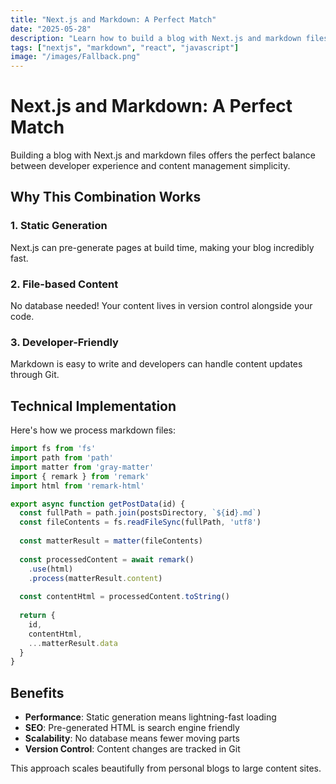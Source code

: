 ```yaml
---
title: "Next.js and Markdown: A Perfect Match"
date: "2025-05-28"
description: "Learn how to build a blog with Next.js and markdown files for easy content management."
tags: ["nextjs", "markdown", "react", "javascript"]
image: "/images/Fallback.png"
---
```


# Next.js and Markdown: A Perfect Match

Building a blog with Next.js and markdown files offers the perfect balance between developer experience and content management simplicity.

## Why This Combination Works

### 1. Static Generation
Next.js can pre-generate pages at build time, making your blog incredibly fast.

### 2. File-based Content
No database needed! Your content lives in version control alongside your code.

### 3. Developer-Friendly
Markdown is easy to write and developers can handle content updates through Git.

## Technical Implementation

Here's how we process markdown files:

```javascript
import fs from 'fs'
import path from 'path'
import matter from 'gray-matter'
import { remark } from 'remark'
import html from 'remark-html'

export async function getPostData(id) {
  const fullPath = path.join(postsDirectory, `${id}.md`)
  const fileContents = fs.readFileSync(fullPath, 'utf8')
  
  const matterResult = matter(fileContents)
  
  const processedContent = await remark()
    .use(html)
    .process(matterResult.content)
  
  const contentHtml = processedContent.toString()
  
  return {
    id,
    contentHtml,
    ...matterResult.data
  }
}
```

## Benefits

- **Performance**: Static generation means lightning-fast loading
- **SEO**: Pre-generated HTML is search engine friendly
- **Scalability**: No database means fewer moving parts
- **Version Control**: Content changes are tracked in Git

This approach scales beautifully from personal blogs to large content sites.
